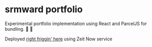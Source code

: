 # srmward portfolio

Experimental portfolio implementation using React and ParcelJS for bundling. 🔧 🚀

Deployed [right friggin' here](https://dist-apgevopjlg.now.sh/) using Zeit Now service
